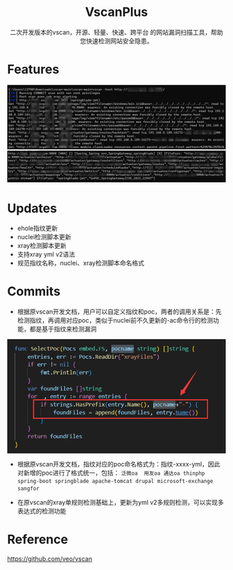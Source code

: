<h1 align="center">
  <b>VscanPlus</b>
  <br>
</h1>
<p align="center">二次开发版本的vscan，开源、轻量、快速、跨平台 的网站漏洞扫描工具，帮助您快速检测网站安全隐患。</p>

# Features

![image](./static/run.png)
![image](./static/result.png)


# Updates

- ehole指纹更新
- nuclei检测脚本更新
- xray检测脚本更新
- 支持xray yml v2语法
- 规范指纹名称，nuclei、xray检测脚本命名格式

# Commits

- 根据原vscan开发文档，用户可以自定义指纹和poc，两者的调用关系是：先检测指纹，再调用对应poc，类似于nuclei前不久更新的-ac命令行的检测功能，都是基于指纹来检测漏洞

<div style="text-align: center;">
    <img src="static/fingerprint.png" alt="vscan" style="width: 850; display: block; margin: 0 auto;">
</div>

- 根据原vscan开发文档，指纹对应的poc命名格式为：指纹-xxxx-yml，因此对新增的poc进行了格式统一，包括：
``
泛微oa 
用友oa
通达oa
thinphp
spring-boot
springblade
apache-tomcat
drupal
microsoft-exchange
sangfor
``

- 在原vscan的xray单规则检测基础上，更新为yml v2多规则检测，可以实现多表达式的检测功能

# Reference

https://github.com/veo/vscan
